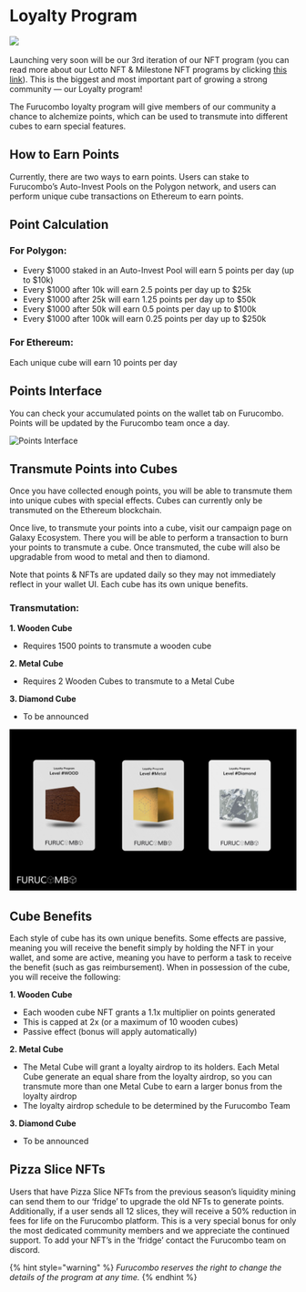 # Loyalty Program

![](../.gitbook/assets/loyalty-program.gif)

Launching very soon will be our 3rd iteration of our NFT program (you can read more about our Lotto NFT & Milestone NFT programs by clicking [this link](https://medium.com/furucombo/furucombo-invest-lotto-ticket-milestone-nft-campaigns-64733dd896c3)). This is the biggest and most important part of growing a strong community — our Loyalty program!

The Furucombo loyalty program will give members of our community a chance to alchemize points, which can be used to transmute into different cubes to earn special features.

## How to Earn Points <a href="#1928" id="1928"></a>

Currently, there are two ways to earn points. Users can stake to Furucombo’s Auto-Invest Pools on the Polygon network, and users can perform unique cube transactions on Ethereum to earn points.

## Point Calculation <a href="#5436" id="5436"></a>

### For Polygon: <a href="#34b2" id="34b2"></a>

* Every $1000 staked in an Auto-Invest Pool will earn 5 points per day (up to $10k)
* Every $1000 after 10k will earn 2.5 points per day up to $25k
* Every $1000 after 25k will earn 1.25 points per day up to $50k
* Every $1000 after 50k will earn 0.5 points per day up to $100k
* Every $1000 after 100k will earn 0.25 points per day up to $250k

### For Ethereum: <a href="#d0f7" id="d0f7"></a>

Each unique cube will earn 10 points per day

## Points Interface <a href="#6e6c" id="6e6c"></a>

You can check your accumulated points on the wallet tab on Furucombo. Points will be updated by the Furucombo team once a day.

![Points Interface](https://miro.medium.com/max/1260/0\*J1Icl0LieeuZjKCi)

## Transmute Points into Cubes <a href="#96b5" id="96b5"></a>

Once you have collected enough points, you will be able to transmute them into unique cubes with special effects. Cubes can currently only be transmuted on the Ethereum blockchain.

Once live, to transmute your points into a cube, visit our campaign page on Galaxy Ecosystem. There you will be able to perform a transaction to burn your points to transmute a cube. Once transmuted, the cube will also be upgradable from wood to metal and then to diamond.

Note that points & NFTs are updated daily so they may not immediately reflect in your wallet UI. Each cube has its own unique benefits.

### Transmutation: <a href="#4b20" id="4b20"></a>

**1. Wooden Cube**

* Requires 1500 points to transmute a wooden cube

**2. Metal Cube**

* Requires 2 Wooden Cubes to transmute to a Metal Cube

**3. Diamond Cube**

* To be announced

![Furucombo cube NFTs](../.gitbook/assets/nft-cubes.png)

## Cube Benefits <a href="#ea89" id="ea89"></a>

Each style of cube has its own unique benefits. Some effects are passive, meaning you will receive the benefit simply by holding the NFT in your wallet, and some are active, meaning you have to perform a task to receive the benefit (such as gas reimbursement). When in possession of the cube, you will receive the following:

**1. Wooden Cube**

* Each wooden cube NFT grants a 1.1x multiplier on points generated
* This is capped at 2x (or a maximum of 10 wooden cubes)
* Passive effect (bonus will apply automatically)

**2. Metal Cube**

* The Metal Cube will grant a loyalty airdrop to its holders. Each Metal Cube generate an equal share from the loyalty airdrop, so you can transmute more than one Metal Cube to earn a larger bonus from the loyalty airdrop
* The loyalty airdrop schedule to be determined by the Furucombo Team

**3. Diamond Cube**

* To be announced

## Pizza Slice NFTs <a href="#a0b3" id="a0b3"></a>

Users that have Pizza Slice NFTs from the previous season’s liquidity mining can send them to our ‘fridge’ to upgrade the old NFTs to generate points. Additionally, if a user sends all 12 slices, they will receive a 50% reduction in fees for life on the Furucombo platform. This is a very special bonus for only the most dedicated community members and we appreciate the continued support. To add your NFT’s in the ‘fridge’ contact the Furucombo team on discord.

{% hint style="warning" %}
_Furucombo reserves the right to change the details of the program at any time._
{% endhint %}
